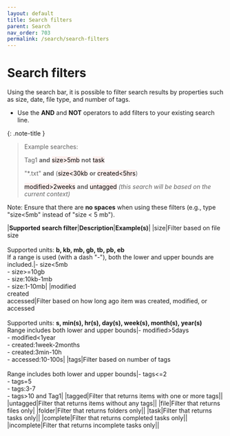 ```yaml
---
layout: default
title: Search filters
parent: Search
nav_order: 703
permalink: /search/search-filters
---
```


# Search filters

Using the search bar, it is possible to filter search results by properties such as size, date, file type, and number of tags.

- Use the **AND** and **NOT** operators to add filters to your existing search line.

{: .note-title }
> Example searches:
>
> Tag1 **and** <mark style="background-color: #FFF0EE">size>5mb</mark> **not** <mark style="background-color: #FFF0EE">task</mark>
>
> "*.txt" **and** (<mark style="background-color: #FFF0EE">size<30kb</mark> **or** <mark style="background-color: #FFF0EE">created<5hrs</mark>)
> 
> <mark style="background-color: #FFF0EE">modified>2weeks</mark> **and** <mark style="background-color: #FFF0EE">untagged</mark> *(this search will be based on the current context)*

Note: Ensure that there are **no spaces** when using these filters (e.g., type "size<5mb" instead of "size < 5 mb").

|**Supported search filter**|**Description**|**Example(s)**|
|size|Filter based on file size<br/><br/>Supported units: **b, kb, mb, gb, tb, pb, eb**<br/>If a range is used (with a dash "-"), both the lower and upper bounds are included.|- size<5mb<br/>- size>=10gb<br/>- size:10kb-1mb<br/>- size:1-10mb|
|modified<br/>created<br/>accessed|Filter based on how long ago item was created, modified, or accessed<br/><br/>Supported units: **s, min(s), hr(s), day(s), week(s), month(s), year(s)**<br/>Range includes both lower and upper bounds|- modified>5days<br/>- modified<1year<br/>- created:1week-2months<br/>- created:3min-10h<br/>- accessed:10-100s|
|tags|Filter based on number of tags<br/><br/>Range includes both lower and upper bounds|- tags<=2<br/>- tags=5<br/>- tags:3-7<br/>- tags>10 and Tag1|
|tagged|Filter that returns items with one or more tags||
|untagged|Filter that returns items without any tags||
|file|Filter that returns files only|
|folder|Filter that returns folders only||
|task|Filter that returns tasks only||
|complete|Filter that returns completed tasks only||
|incomplete|Filter that returns incomplete tasks only||